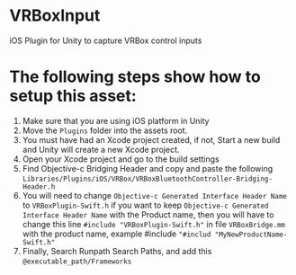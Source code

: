 # VRBoxInput
iOS Plugin for Unity to capture VRBox control inputs


# The following steps show how to setup this asset:
1. Make sure that you are using iOS platform in Unity 
2. Move the `Plugins` folder into the assets root.
3. You must have had an Xcode project created, if not, Start a new build and Unity will create a new Xcode project.
4. Open your Xcode project and go to the build settings
5. Find Objective-c Bridging Header and copy and paste the following `Libraries/Plugins/iOS/VRBox/VRBoxBluetoothController-Bridging-Header.h`
6. You will need to change `Objective-c Generated Interface Header Name` to 
`VRBoxPlugin-Swift.h` if you want to keep `Objective-c Generated Interface Header Name` with the Product name, then you will have to change this line `#include "VRBoxPlugin-Swift.h"` in file `VRBoxBridge.mm`  with the product name, example #include `"#includ "MyNewProductName-Swift.h"`
6. Finally, Search Runpath Search Paths, and add this `@executable_path/Frameworks`
